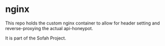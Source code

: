 # nginx
This repo holds the custom nginx container to allow for header setting and reverse-proxying the actual api-honeypot.

It is part of the Sofah Project.
